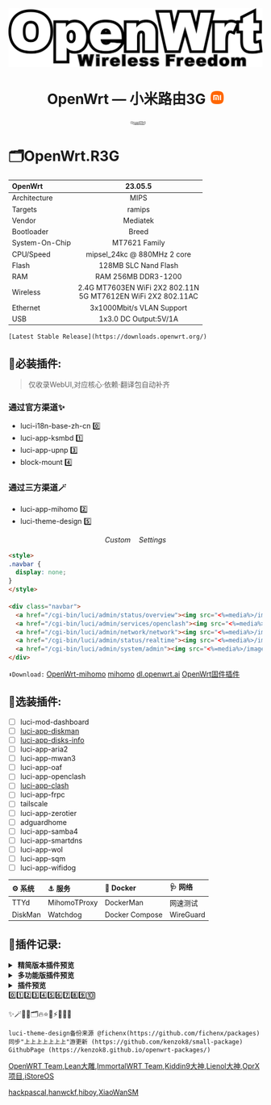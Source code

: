 <div align="center">
<img width="768" src="https://github.com/Kakile/OpenWrt.R3G/blob/1aadd7355a839bcdab4b627d9815b062f6b50102/Images/openwrt-logo.svg"/>
<h1>OpenWrt — 小米路由3G<img src="https://github.com/Kakile/OpenWrt.R3G/blob/1aadd7355a839bcdab4b627d9815b062f6b50102/Images/xiaomi-3.svg" alt="XiaoMi logo" width="26" style="margin-left: 10px;"/></h1>

<a href="https://github.com/Kakile/OpenWrt.R3G" target="_blank">
  <img src="https://github.com/Kakile/OpenWrt.R3G/blob/1aadd7355a839bcdab4b627d9815b062f6b50102/Images/openwrt-logo.svg" alt="OpenWrt logo" width="30" style="margin-left: 10px;"/>
</a>
</div>

# 🗂️OpenWrt.R3G
| OpenWrt | 23.05.5 |
| :------ |:-------:|
Architecture|MIPS
Targets|ramips
Vendor|Mediatek
Bootloader|Breed
System-On-Chip|MT7621 Family
CPU/Speed|mipsel_24kc @ 880MHz 2 core
Flash|128MB SLC Nand Flash
RAM|RAM 256MB DDR3-1200
Wireless|2.4G MT7603EN WiFi 2X2 802.11N<br>5G MT7612EN WiFi 2X2 802.11AC
Ethernet|3x1000Mbit/s VLAN Support
USB|1x3.0 DC Output:5V/1A

```
[Latest Stable Release](https://downloads.openwrt.org/)
```

## 📔必装插件:
> 仅收录WebUI,对应核心·依赖·翻译包自动补齐
### 通过官方渠道✨

* luci-i18n-base-zh-cn 0️⃣
* luci-app-ksmbd 1️⃣
* luci-app-upnp 3️⃣
* block-mount 4️⃣

### 通过三方渠道🪄
* luci-app-mihomo 2️⃣
* luci-theme-design 5️⃣

$$Custom \quad Settings$$
```html
<style>
.navbar {
  display: none;
}
</style>

<div class="navbar">
  <a href="/cgi-bin/luci/admin/status/overview"><img src="<%=media%>/images/home.png" /></a>
  <a href="/cgi-bin/luci/admin/services/openclash"><img src="<%=media%>/images/openclash.png" /></a>
  <a href="/cgi-bin/luci/admin/network/network"><img src="<%=media%>/images/link.png" /></a>
  <a href="/cgi-bin/luci/admin/status/realtime"><img src="<%=media%>/images/rank.png" /></a>
  <a href="/cgi-bin/luci/admin/system/admin"><img src="<%=media%>/images/user.png" /></a>
</div>
```

`⬇️Download:`
[OpenWrt-mihomo](https://github.com/morytyann/OpenWrt-mihomo)
[mihomo](https://github.com/MetaCubeX/mihomo)
[dl.openwrt.ai](https://dl.openwrt.ai/packages-24.10/mipsel_24kc/kiddin9/)
[OpenWrt固件插件](https://dllkids.xyz/packages/mipsel_24kc/)

## 🔮选装插件:

- [ ] luci-mod-dashboard
- [ ] [luci-app-diskman](https://github.com/lisaac/luci-app-diskman)
- [ ] [luci-app-disks-info](https://github.com/gSpotx2f/luci-app-disks-info)
- [ ] luci-app-aria2
- [ ] luci-app-mwan3
- [ ] luci-app-oaf
- [ ] luci-app-openclash
- [ ] [luci-app-clash](https://github.com/frainzy1477/luci-app-clash)
- [ ] luci-app-frpc
- [ ] tailscale
- [ ] luci-app-zerotier
- [ ] adguardhome
- [ ] luci-app-samba4
- [ ] luci-app-smartdns
- [ ] luci-app-wol
- [ ] luci-app-sqm
- [ ] luci-app-wifidog

<table>
<thead>
<tr>
<th align="left">⚙️ 系统</th>
<th align="left">⚓ 服务</th>
<th align="left">🐳 Docker</th>
<th align="left">🩺 网络</th>
</tr>
</thead>
<tbody><tr>
<td align="left">TTYd</td>
<td align="left">MihomoTProxy</td>
<td align="left">DockerMan</td>
<td align="left">网速测试</td>
</tr>
<tr>
<td align="left">DiskMan</td>
<td align="left">Watchdog</td>
<td align="left">Docker Compose</td>
<td align="left">WireGuard</td>
</tr>
</tbody></table>

## 🔎插件记录:
<details>
<summary><b>&nbsp;精简版本插件预览</b></summary>
<br/>
<img src="https://github.com/Kakile/OpenWrt.R3G/blob/1aadd7355a839bcdab4b627d9815b062f6b50102/Images/mini.png"/>
</details>

<details>
<summary><b>&nbsp;多功能版插件预览</b></summary>
<br/>
<img src="https://github.com/Kakile/OpenWrt.R3G/blob/1aadd7355a839bcdab4b627d9815b062f6b50102/Images/plus.png"/>
</details>

<details>
<summary><b>&nbsp;插件预览</b></summary>
<br/>
<details>
<summary><b>├── 状态</b></summary>
　├── 概况<br/>
　├── 防火墙<br/>
　├── 路由表<br/>
　├── 系统日志<br/>
　├── 内核日志<br/>
　├── 系统进程<br/>
　├── 实时信息<br/>
　├── 实时监控<br/>
　├── 在线用户<br/>
　├── WireGuard 状态<br/>
　├── 负载均衡<br/>
　└── 释放内存
</details>
<details>
<summary><b>├── 系统</b></summary>
　├── 系统<br/>
　├── 管理权<br/>
　├── TTYD 终端<br/>
　├── 软件包<br/>
　├── 启动项<br/>
　├── 计划任务<br/>
　├── 挂载点<br/>
　├── 磁盘管理<br/>
　├── 备份/升级<br/>
　├── 自定义命令<br/>
　├── 定时重启<br/>
　├── 文件传输<br/>
　├── Argon 主题设置<br/>
　├── 重启<br/>
　└── 关机
</details>
<details>
<summary><b>├── 服务</b></summary>
　├── PassWall<br/>
　├── PassWall2<br/>
　├── Hello World<br/>
　├── iKoolProxy 滤广告<br/>
　├── V2ray 服务器<br/>
　├── 广告屏蔽大师 Plus+<br/>
　├── ShadowSocksR Plus+<br/>
　├── AdGuard Home<br/>
　├── 应用过滤<br/>
　├── MosDNS<br/>
　├── 全能推送<br/>
　├── 微信推送<br/>
　├── 上网时间控制<br/>
　├── 解锁网易云灰色歌曲<br/>
　├── OpenClash<br/>
　├── 动态 DNS<br/>
　├── MultiSD_Lite<br/>
　├── SmartDNS<br/>
　├── 网络唤醒<br/>
　├── 迅雷快鸟<br/>
　├── Frps<br/>
　├── UU游戏加速器<br/>
　├── UPnP<br/>
　├── KMS 服务器<br/>
　├── AirPlay 2 音频接收<br/>
　├── udpxy<br/>
　├── Nps 内网穿透<br/>
　├── uHTTPd<br/>
　├── Frp 内网穿透<br/>
　└── MWAN3 分流助手
</details>
<details>
<summary><b>├── Docker</b></summary>
　├── 概览<br/>
　├── 容器<br/>
　├── 镜像<br/>
　├── 网络<br/>
　├── 存储卷<br/>
　├── 事件<br/>
　└── 设置
</details>
<details>
<summary><b>├── 网络存储</b></summary>
　├── 文件浏览器<br/>
　├── 可道云<br/>
　├── NFS 管理<br/>
　├── 微力同步<br/>
　├── Alist 文件列表<br/>
　├── qBittorrent<br/>
　├── USB 打印服务器<br/>
　├── 硬盘休眠<br/>
　├── 挂载 SMB 网络共享<br/>
　├── 网络共享<br/>
　├── FTP 服务器<br/>
　├── Rclone<br/>
　├── Aria2 配置<br/>
　├── miniDLNA<br/>
　└── Transmission
</details>
<details>
<summary><b>├── VPN</b></summary>
　├── N2N v2 VPN<br/>
　├── SoftEther VPN 服务器<br/>
　├── OpenVPN 服务器<br/>
　├── PPTP VPN 服务器<br/>
　├── IPSec VPN 服务器<br/>
　└── ZeroTier
</details>
<details>
<summary><b>├── 网络</b></summary>
　├── 接口<br/>
　├── DHCP/DNS<br/>
　├── 主机名<br/>
　├── IP/MAC 绑定<br/>
　├── 静态路由<br/>
　├── 防火墙<br/>
　├── 诊断<br/>
　├── Socat<br/>
　├── SQM QoS<br/>
　├── 网速控制<br/>
　├── 多线多拨<br/>
　├── 负载均衡<br/>
　└── Turbo ACC 网络加速
</details>
<details>
<summary><b>├── 带宽监控</b></summary>
　├── 显示<br/>
　├── 配置<br/>
　├── 备份<br/>
　├── 网速监控<br/>
　└── 实时流量监测
</details>
　└── <b>退出</b>
</details>
0️⃣1️⃣2️⃣3️⃣4️⃣5️⃣6️⃣7️⃣8️⃣9️⃣🔟

✨🪄🔎📔🗂️🔥⭐💖⚡🔦🔮🧸

```
luci-theme-design备份来源 @fichenx(https://github.com/fichenx/packages)
同步"上上上上上上上"游更新 (https://github.com/kenzok8/small-package)
GithubPage (https://kenzok8.github.io/openwrt-packages/)
```
[OpenWRT Team](https://github.com/openwrt/openwrt),[Lean大雕](https://github.com/coolsnowwolf/lede),[ImmortalWRT Team](https://github.com/immortalwrt/immortalwrt),[Kiddin9大神](https://github.com/kiddin9/OpenWrt_x86-r2s-r4s-r5s-N1),[Lienol大神](https://github.com/lienol/openwrt),[OprX项目](https://www.oprx.top/),[iStoreOS](https://fw.koolcenter.com/iStoreOS/)

[hackpascal](https://breed.hackpascal.net/),[hanwckf](https://cmi.hanwckf.top/),[hiboy](https://opt.cn2qq.com/padavan/),[XiaoWanSM](https://pan.wwang.pw/)
